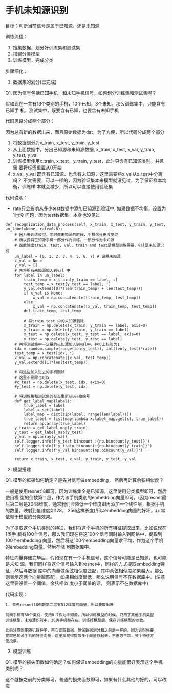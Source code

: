 # 手机未知源识别

目标：判断当前信号是属于已知源，还是未知源

训练流程：
1. 搜集数据，划分好训练集和测试集
2. 搭建分类模型
3. 训练模型，完成分类

步骤细化：
1. 数据集的划分(已完成)

Q1. 因为信号包括已知手机，和未知手机信号，如何划分训练集和测试集呢？

假如现在一共有13个类别的手机，10个已知，3个未知。那么训练集中，只能含有已知手
机，测试集中，既要含有已知，也要含有未知手机


代码思路分成两个部分：

因为总有新的数据出来，而且原始数据为dat，为了方便，所以代码分成两个部分

1. 将数据划分为x_train, x_test, y_train, y_test
2. 从上面数据中，分出已知源和未知源数据, x_train, x_test, x_val, y_train, y_test, y_val
3. 训练模型使用x_train, x_test，y_train, y_test，此时只含有已知源类别，并且需
   要将标签重置从0开始
4. x_val, y_val 既含有已知源，也含有未知源，这里需要将x_val从x_test中分离吗？
   不太需要，可以一样的，因为验证集本来模型就没见过，为了保证样本均衡，训练样
   本就会减少，所以可以直接使用验证集

代码说明：
- rate只会影响从多少test数据中添加已知源到验证中, 如果数据不均衡，设置为1也没
  问题，因为test数据集，本身也没见过

```
def recognization_data_process(self, x_train, x_test, y_train, y_test, un_label=None, rate=0.6):
    # 因为要训练模型，同时做未知源的时候，手机信号要没见过
    # 所以要将已知源手机一部分作为训练，一部分作为未知源
    # 函数输出train, test, val, train and test是模型训练需要，val是未知源识别
    un_label = [0, 1, 2, 3, 4, 5, 6, 7] # 设置未知源
    x_val = None
    y_val = []
    # 先将所有未知源加入到val 中
    for label in un_label:
        train_temp = x_train[y_train == label, :]
        test_temp = x_test[y_test == label, :]
        y_val.extend([0]*(len(train_temp) + len(test_temp)))
        if x_val is None:
            x_val = np.concatenate([train_temp, test_temp])
        else:
            x_val = np.concatenate([x_val, train_temp, test_temp])
        del train_temp, test_temp

        # 将train test 中的未知源删除
        x_train = np.delete(x_train, y_train == label, axis=0)
        y_train = np.delete(y_train, y_train == label)
        x_test = np.delete(x_test, y_test == label, axis=0)
        y_test = np.delete(y_test, y_test == label)
    # 再将测试集中一定量的已知源加入到val中，并打上标签为1
    idx = random.sample(range(len(y_test)), int(len(y_test)*rate))
    test_temp = x_test[idx, :]
    x_val = np.concatenate([x_val, test_temp])
    y_val.extend([1]*len(test_temp))

    # 将这些加入进去的手机删除
    # 这里不删除也可以
    #x_test = np.delete(x_test, idx, axis=0)
    #y_test = np.delete(y_test, idx)

    # 将训练集和测试集的标签重新从0开始编号
    def get_label_map(label):
        true_label = label
        label = set(label)
        label_map = dict(zip(label, range(len(label))))
        true_label = list(map(lambda x:label_map.get(x), true_label))
        return np.array(true_label)
    y_train = get_label_map(y_train)
    y_test = get_label_map(y_test)
    y_val = np.array(y_val)
    self.logger.info(f'y_test bincount :{np.bincount(y_test)}')
    self.logger.info(f'y_train bincount:{np.bincount(y_train)}')
    self.logger.info(f'y_val bincount:{np.bincount(y_val)}')

    return x_train, x_test, x_val, y_train, y_test, y_val
```

2. 模型搭建

Q1. 模型的框架如何确定？是先对信号做embedding， 然后再计算余弦相似度？

一般是使用resnet18即可，因为训练集全是已知源，这里使用分类模型即可，然后使用模
型的倒数第二层，作为该手机类别的embedding向量即可，(因为resnet最后第二层是2048维度，通常我们会降低一个维度即再添加一个线性层，根据手机的数量，映射到低维度如128， 256这样长度)所以embedding向量的好坏，非
常依赖于模型的分类效果。

为了提取这个手机类别的特征，我们将这个手机的所有特征提取出来，比如说现在1类手
机有100个信号，那么我们现在将这100个信号同时输入到网络中，提取到100个embedding
向量，然后将这100个embedding向量求平均，作为这个手机的embedding向量。然后存储
到数据库中。

特征向量存储完毕后，假如现在有一个手机信号，这个信号可能是已知源，也可能是未知
源，我们同样将这个信号输入到resnet中，同样的方式提取embedding特征，然后与数据
库中的向量做余弦相似度匹配，其中余弦相似度如果越大，那么则表示这两个向量越匹配
，如果相似度很低，那么说明信号不在数据库中。(注意这里要设置一个阈值，余弦相似
度小于阈值的话， 则表示不在数据库中)

代码实现：

```
1. 首先resnet18倒数第二层有512维度的向量，所以要取出来

前面手机有30个类别，使用0-7作为未知源，所以训练模型的时候，只用了其他手机类型
训练模型，未知源识别中，30类手机都存在。训练好模型后，保存训练模型的参数。

此前注意固定随机数种子，再次读取数据，确保数据划分和之前是一样的。因为这时候要
提取已知源手机的特征向量，这里我觉得提取多个向量存起来，不要取平均，多个特征方
便投票。
```

3. 模型训练

Q1. 模型的损失函数如何确定？如何保证embedding的向量能很好表示这个手机类别呢？

这个就按之前的分类即可，普通的损失函数即可，如果有什么其他的好的，可以改进


